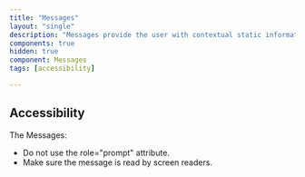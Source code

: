 ```yaml
---
title: "Messages"
layout: "single"
description: "Messages provide the user with contextual static information. They have a lower priority than a notification or prompt."
components: true
hidden: true
component: Messages
tags: [accessibility]

---
```


## Accessibility

The Messages: 
+	Do not use the role="prompt" attribute. 
+ 	Make sure the message is read by screen readers.
